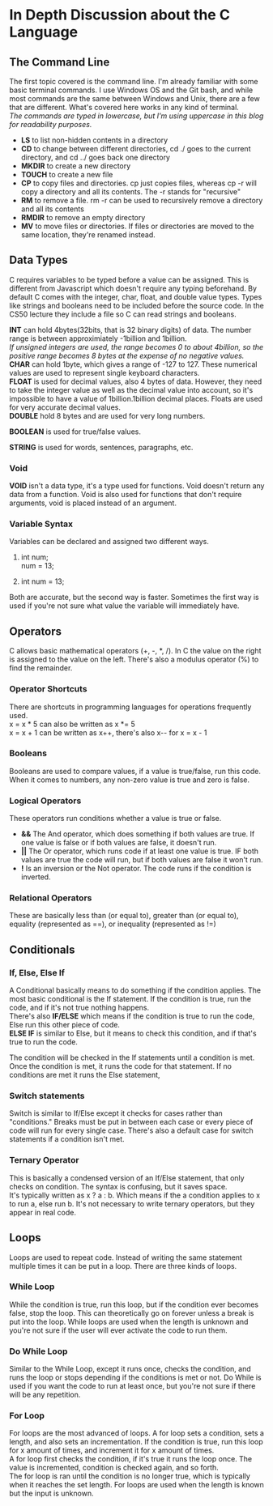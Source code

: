 # In Depth Discussion about the C Language


## The Command Line

The first topic covered is the command line. I'm already familiar with some basic terminal commands. I use Windows OS and the Git bash, and while most commands are the same between Windows and Unix, there are a few that are different. What's covered here works in any kind of terminal.  
*The commands are typed in lowercase, but I'm using uppercase in this blog for readability purposes.*

* **LS** to list non-hidden contents in a directory
* **CD** to change between different directories, cd ./ goes to the current directory, and cd ../ goes back one directory
* **MKDIR** to create a new directory
* **TOUCH** to create a new file
* **CP** to copy files and directories. cp just copies files, whereas cp -r will copy a directory and all its contents. The -r stands for "recursive"
* **RM** to remove a file. rm -r can be used to recursively remove a directory and all its contents
* **RMDIR** to remove an empty directory
* **MV** to move files or directories. If files or directories are moved to the same location, they're renamed instead.


## Data Types

C requires variables to be typed before a value can be assigned. This is different from Javascript which doesn't require any typing beforehand. By default C comes with the integer, char, float, and double value types. Types like strings and booleans need to be included before the source code. In the CS50 lecture they include a file so C can read strings and booleans.

**INT** can hold 4bytes(32bits, that is 32 binary digits) of data. The number range is between approximiately -1billion and 1billion.  
*If unsigned integers are used, the range becomes 0 to about 4billion, so the positive range becomes 8 bytes at the expense of no negative values.*   
**CHAR** can hold 1byte, which gives a range of -127 to 127. These numerical values are used to represent single keyboard characters.  
**FLOAT** is used for decimal values, also 4 bytes of data. However, they need to take the integer value as well as the decimal value into account, so it's impossible to have a value of 1billion.1billion decimal places. Floats are used for very accurate decimal values.  
**DOUBLE** hold 8 bytes and are used for very long numbers.

**BOOLEAN** is used for true/false values.

**STRING** is used for words, sentences, paragraphs, etc.

### Void
**VOID** isn't a data type, it's a type used for functions. Void doesn't return any data from a function. Void is also used for functions that don't require arguments, void is placed instead of an argument.

### Variable Syntax
Variables can be declared and assigned two different ways.

1. int num;  
num = 13;

2. int num = 13;

Both are accurate, but the second way is faster. Sometimes the first way is used if you're not sure what value the variable will immediately have.


## Operators
C allows basic mathematical operators (+, -, *, /). In C the value on the right is assigned to the value on the left. There's also a modulus operator (%) to find the remainder.

### Operator Shortcuts
There are shortcuts in programming languages for operations frequently used.   
x = x * 5 can also be written as x *= 5  
x = x + 1 can be written as x++, there's also x-- for x = x - 1

### Booleans
Booleans are used to compare values, if a value is true/false, run this code. When it comes to numbers, any non-zero value is true and zero is false.

### Logical Operators
These operators run conditions whether a value is true or false.
* **&&** The And operator, which does something if both values are true. If one value is false or if both values are false, it doesn't run.
* **||** The Or operator, which runs code if at least one value is true. IF both values are true the code will run, but if both values are false it won't run.
* **!** Is an inversion or the Not operator. The code runs if the condition is inverted.

### Relational Operators
These are basically less than (or equal to), greater than (or equal to), equality (represented as ==), or inequality (represented as !=)


## Conditionals

### If, Else, Else If
A Conditional basically means to do something if the condition applies. The most basic conditional is the If statement. If the condition is true, run the code, and if it's not true nothing happens.  
There's also **IF/ELSE** which means if the condition is true to run the code, Else run this other piece of code.  
**ELSE IF** is similar to Else, but it means to check this condition, and if that's true to run the code.

The condition will be checked in the If statements until a condition is met. Once the condition is met, it runs the code for that statement. If no conditions are met it runs the Else statement,

### Switch statements
Switch is similar to If/Else except it checks for cases rather than "conditions." Breaks must be put in between each case or every piece of code will run for every single case. There's also a default case for switch statements if a condition isn't met.

### Ternary Operator
This is basically a condensed version of an If/Else statement, that only checks on condition. The syntax is confusing, but it saves space.  
It's typically written as x ? a : b. Which means if the a condition applies to x to run a, else run b. It's not necessary to write ternary operators, but they appear in real code.

## Loops
Loops are used to repeat code. Instead of writing the same statement multiple times it can be put in a loop. There are three kinds of loops.

### While Loop
While the condition is true, run this loop, but if the condition ever becomes false, stop the loop. This can theoretically go on forever unless a break is put into the loop. While loops are used when the length is unknown and you're not sure if the user will ever activate the code to run them.

### Do While Loop
Similar to the While Loop, except it runs once, checks the condition, and runs the loop or stops depending if the conditions is met or not. Do While is used if you want the code to run at least once, but you're not sure if there will be any repetition.

### For Loop
For loops are the most advanced of loops. A for loop sets a condition, sets a length, and also sets an incrementation. If the condition is true, run this loop for x amount of times, and increment it for x amount of times.  
A for loop first checks the condition, if it's true it runs the loop once. The value is incremented, condition is checked again, and so forth.  
The for loop is ran until the condition is no longer true, which is typically when it reaches the set length. For loops are used when the length is known but the input is unknown.